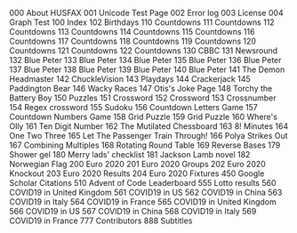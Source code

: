 000 About HUSFAX
001 Unicode Test Page
002 Error log
003 License
004 Graph Test
100 Index
102 Birthdays
110 Countdowns
111 Countdowns
112 Countdowns
113 Countdowns
114 Countdowns
115 Countdowns
116 Countdowns
117 Countdowns
118 Countdowns
119 Countdowns
120 Countdowns
121 Countdowns
122 Countdowns
130 CBBC
131 Newsround
132 Blue Peter
133 Blue Peter
134 Blue Peter
135 Blue Peter
136 Blue Peter
137 Blue Peter
138 Blue Peter
139 Blue Peter
140 Blue Peter
141 The Demon Headmaster
142 ChuckleVision
143 Playdays
144 Crackerjack
145 Paddington Bear
146 Wacky Races
147 Otis's Joke Page
148 Torchy the Battery Boy
150 Puzzles
151 Crossword
152 Crossword
153 Crossnumber
154 Regex crossword
155 Sudoku
156 Countdown Letters Game
157 Countdown Numbers Game
158 Grid Puzzle
159 Grid Puzzle
160 Where's Olly
161 Ten Digit Number
162 The Mutilated Chessboard
163 8! Minutes
164 One Two Three
165 Let The Passenger Train Through!
166 Polya Strikes Out
167 Combining Multiples
168 Rotating Round Table
169 Reverse Bases
179 Shower gel
180 Merry lads' checklist
181 Jackson Lamb novel
182 Norwegian Flag
200 Euro 2020
201 Euro 2020 Groups
202 Euro 2020 Knockout
203 Euro 2020 Results
204 Euro 2020 Fixtures
450 Google Scholar Citations
510 Advent of Code Leaderboard
555 Lotto results
560 COVID19 in United Kingdom
561 COVID19 in US
562 COVID19 in China
563 COVID19 in Italy
564 COVID19 in France
565 COVID19 in United Kingdom
566 COVID19 in US
567 COVID19 in China
568 COVID19 in Italy
569 COVID19 in France
777 Contributors
888 Subtitles
